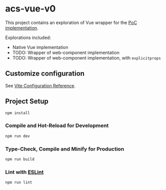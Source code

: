 # acs-vue-v0

This project contains an exploration of Vue wrapper for the [PoC implementation](../acs-v0/README.md).

Explorations included:

- Native Vue implementation
- TODO: Wrapper of web-component implementation
- TODO: Wrapper of web-component implementation, with `explicitprops`

## Customize configuration

See [Vite Configuration Reference](https://vitejs.dev/config/).

## Project Setup

```sh
npm install
```

### Compile and Hot-Reload for Development

```sh
npm run dev
```

### Type-Check, Compile and Minify for Production

```sh
npm run build
```

### Lint with [ESLint](https://eslint.org/)

```sh
npm run lint
```
